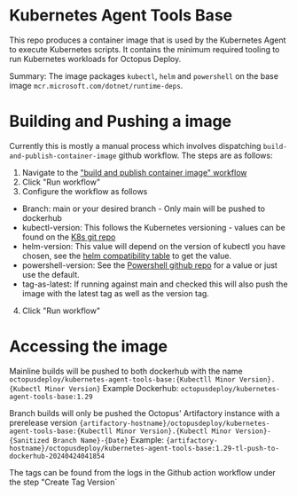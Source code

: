 # Kubernetes Agent Tools Base

This repo produces a container image that is used by the Kubernetes Agent to execute Kubernetes scripts. It contains the minimum required tooling to run Kubernetes workloads for Octopus Deploy.

Summary: The image packages `kubectl`, `helm` and `powershell` on the base image `mcr.microsoft.com/dotnet/runtime-deps`.

# Building and Pushing a image
Currently this is mostly a manual process which involves dispatching `build-and-publish-container-image` github workflow.
The steps are as follows:
1. Navigate to the ["build and publish container image" workflow](https://github.com/OctopusDeploy/kubernetes-agent-tools-base/actions/workflows/build-and-publish-container-image.yml) 
2. Click "Run workflow" 
3. Configure the workflow as follows 
* Branch: main or your desired branch - Only main will be pushed to dockerhub
* kubectl-version: This follows the Kubernetes versioning - values can be found on the [K8s git repo](https://github.com/kubernetes/kubernetes/tags)
* helm-version: This value will depend on the version of kubectl you have chosen, see the [helm compatibility table](https://helm.sh/docs/topics/version_skew/#supported-version-skew) to get the value.
* powershell-version: See the [Powershell github repo](https://github.com/PowerShell/PowerShell/tags) for a value or just use the default.
* tag-as-latest: If running against main and checked this will also push the image with the latest tag as well as the version tag.
4. Click "Run workflow"

# Accessing the image 
Mainline builds will be pushed to both dockerhub with the name `octopusdeploy/kubernetes-agent-tools-base:{Kubectll Minor Version}.{Kubectl Minor Version}`
Example Dockerhub: `octopusdeploy/kubernetes-agent-tools-base:1.29`  

Branch builds will only be pushed the Octopus' Artifactory instance with a prerelease version `{artifactory-hostname}/octopusdeploy/kubernetes-agent-tools-base:{Kubectll Minor Version}.{Kubectl Minor Version}-{Sanitized Branch Name}-{Date}`
Example: `{artifactory-hostname}/octopusdeploy/kubernetes-agent-tools-base:1.29-tl-push-to-dockerhub-20240424041854`

The tags can be found from the logs in the Github action workflow under the step "Create Tag Version`